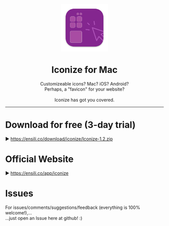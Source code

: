 <p align=center>
  <img height="150px" src="https://github.com/enSili-co/iconize/raw/main/images/logo.png"/>
</p>
<h1 align=center>Iconize for Mac</h1>
<p align=center>
  Customizeable icons? Mac? iOS? Android?<br>Perhaps, a "favicon" for your website?<br><br>Iconize has got you covered.
</p>


---

# Download for free (3-day trial)

▶︎ https://ensili.co/download/iconize/Iconize-1.2.zip

# Official Website

▶︎ https://ensili.co/app/iconize

# Issues

For issues/comments/suggestions/feedback (everything is 100% welcome!),...    
...just open an Issue here at github! :)
